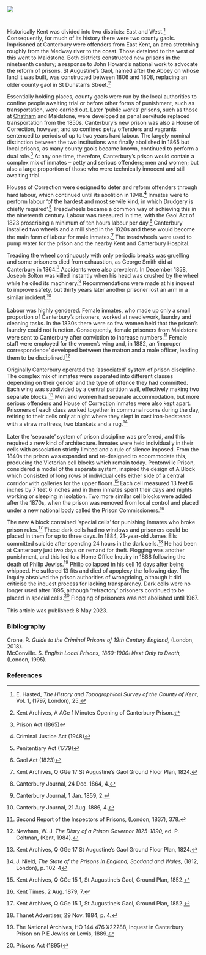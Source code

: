 <a href="https://juncture-digital.org"><img src="https://juncture-digital.org/images/ve-button.png"></a>
<param ve-config title="Canterbury Gaol in the Nineteenth Century" author="Dr Maryse Tennant" layout="vtl" 
banner="/images/banners/19c.jpg">

<param ve-entity eid="Q213180" aliases="Maidstone">

#

Historically Kent was divided into two districts: East and West.[^ref1]  Consequently, for much of its history there were two county gaols. Imprisoned at Canterbury were offenders from East Kent, an area stretching roughly from the Medway river to the coast. Those detained to the west of this went to Maidstone. Both districts constructed new prisons in the nineteenth century; a response to John Howard’s national work to advocate the reform of prisons. St Augustine’s Gaol, named after the Abbey on whose land it was built, was constructed between 1806 and 1808, replacing an older county gaol in St Dunstan’s Street.[^ref2]  
<param ve-image url="https://stor.artstor.org/stor/8b87d15d-5d86-4784-ab72-8dad919689c2" label="Letter to the Gaol, St Augustine's Canterbury" attribution="Martin Crowther">

Essentially holding places, county gaols were run by the local authorities to confine people awaiting trial or before other forms of punishment, such as transportation, were carried out. Later ‘public works’ prisons, such as those at [Chatham](/19c/19c-convicts-chatham/) and Maidstone, were developed as penal servitude replaced transportation from the 1850s. Canterbury’s new prison was also a House of Correction, however, and so confined petty offenders and vagrants sentenced to periods of up to two years hard labour. The largely nominal distinction between the two institutions was finally abolished in 1865 but local prisons, as many county gaols became known, continued to perform a dual role.[^ref3]  At any one time, therefore, Canterbury’s prison would contain a complex mix of inmates – petty and serious offenders; men and women; but also a large proportion of those who were technically innocent and still awaiting trial. 
<param ve-image url="https://upload.wikimedia.org/wikipedia/commons/d/d7/Former_gaol%2C_Canterbury_-_geograph.org.uk_-_4225814.jpg" label="Former Gaol, Canterbury" attribution="Stephen Craven, via Wikimedia Commons" license="CC BY-SA 2.0">
  
Houses of Correction were designed to deter and reform offenders through hard labour, which continued until its abolition in 1948.[^ref4]  Inmates were to perform labour ‘of the hardest and most servile kind, in which Drudgery is chiefly required’.[^ref5]  Treadwheels became a common way of achieving this in the nineteenth century. Labour was measured in time, with the Gaol Act of 1823 proscribing a minimum of ten hours labour per day.[^ref6]  Canterbury installed two wheels and a mill shed in the 1820s and these would become the main form of labour for male inmates.[^ref7]  The treadwheels were used to pump water for the prison and the nearby Kent and Canterbury Hospital.
<param ve-image url="https://upload.wikimedia.org/wikipedia/commons/d/d8/The_main_road_outside_the_Kent_and_Canterbury_Hospital%2C_Cant_Wellcome_L0006873.jpg" label="The main road outside the Kent and Canterbury Hospital, Canterbury. Line engraving by G. Dawe after C. Dillon." attribution="Wellcome Collection">

Treading the wheel continuously with only periodic breaks was gruelling and some prisoners died from exhaustion, as George Smith did at Canterbury in 1864.[^ref8]  Accidents were also prevalent. In December 1858, Joseph Bolton was killed instantly when his head was crushed by the wheel while he oiled its machinery.[^ref9]  Recommendations were made at his inquest to improve safety, but thirty years later another prisoner lost an arm in a similar incident.[^ref10]  
<br>
Labour was highly gendered. Female inmates, who made up only a small proportion of Canterbury’s prisoners, worked at needlework, laundry and cleaning tasks. In the 1830s there were so few women held that the prison’s laundry could not function. Consequently, female prisoners from Maidstone were sent to Canterbury after conviction to increase numbers.[^ref11]  Female staff were employed for the women’s wing and, in 1882, an ‘improper correspondence’ developed between the matron and a male officer, leading them to be disciplined.l[^ref12] 
<param ve-image url="https://upload.wikimedia.org/wikipedia/commons/9/96/Pentonville_Prison_Treadmill_1895.jpg" label="Treadmill at Pentonville Prison, 1895, showing what Canterbury Gaol treadmill may have been like" attribution="Public domain, via Wikimedia Commons">

Originally Canterbury operated the ‘associated’ system of prison discipline. The complex mix of inmates were separated into different classes depending on their gender and the type of offence they had committed. Each wing was subdivided by a central partition wall, effectively making two separate blocks.[^ref13]  Men and women had separate accommodation, but more serious offenders and House of Correction inmates were also kept apart. Prisoners of each class worked together in communal rooms during the day, retiring to their cells only at night where they slept in cast iron-bedsteads with a straw mattress, two blankets and a rug.[^ref14]  
<br>
Later the ‘separate’ system of prison discipline was preferred, and this required a new kind of architecture. Inmates were held individually in their cells with association strictly limited and a rule of silence imposed.  From the 1840s the prison was expanded and re-designed to accommodate this, producing the Victorian cell blocks which remain today. Pentonville Prison, considered a model of the separate system, inspired the design of A Block which consisted of long rows of individual cells either side of a central corridor with galleries for the upper floors.[^ref15]  Each cell measured 13 feet 6 inches by 7 feet 6 inches and in them inmates spent their days and nights working or sleeping in isolation. Two more similar cell blocks were added after the 1870s, when the prison was removed from local control and placed under a new national body called the Prison Commissioners.[^ref16]  
<param ve-image url="https://stor.artstor.org/stor/6e9cc957-61b9-4342-b8e2-ef7ae7980680" label="Canterbury Prison" attribution="Michelle Crowther">

The new A block contained ‘special cells’ for punishing inmates who broke prison rules.[^ref17]  These dark cells had no windows and prisoners could be placed in them for up to three days. In 1884, 21-year-old James Ells committed suicide after spending 24 hours in the dark cells.[^ref18]  He had been at Canterbury just two days on remand for theft. Flogging was another punishment, and this led to a Home Office Inquiry in 1888 following the death of Philip Jewiss.[^ref19]  Philip collapsed in his cell 16 days after being whipped. He suffered 13 fits and died of apoplexy the following day. The inquiry absolved the prison authorities of wrongdoing, although it did criticise the inquest process for lacking transparency. Dark cells were no longer used after 1895, although ‘refractory’ prisoners continued to be placed in special cells.[^ref20]  Flogging of prisoners was not abolished until 1967.  
<br>
This article was published: 8 May 2023.
<param ve-image url="https://upload.wikimedia.org/wikipedia/commons/thumb/1/1e/Prison_rules_%28convict_prisons%29_-_draft_of_rules_proposed_to_be_made_under_the_Prison_Act%2C_1898_%28IA_b22333770%29.pdf/page21-1050px-Prison_rules_%28convict_prisons%29_-_draft_of_rules_proposed_to_be_made_under_the_Prison_Act%2C_1898_%28IA_b22333770%29.pdf.jpg" label="Prison rules (convict prisons) - draft of rules proposed to be made under the Prison Act, 1898" attribution="Great Britain. Home OfficeRoyal College of Surgeons of England, Public domain, via Wikimedia Commons">

### Bibliography

Crone, R. _Guide to the Criminal Prisons of 19th Century England,_ (London, 2018).   
McConville. S. _English Local Prisons, 1860-1900: Next Only to Death,_ (London, 1995).

### References

[^ref1]:  E. Hasted, _The History and Topographical Survey of the County of Kent_, Vol. 1, (1797, London), 25.
[^ref2]:  Kent Archives, A AGe 1 Minutes Opening of Canterbury Prison.
[^ref3]:  Prison Act (1865)
[^ref4]:  Criminal Justice Act (1948)
[^ref5]:  Penitentiary Act (1779)
[^ref6]:  Gaol Act (1823)
[^ref7]:  Kent Archives, Q GGe 17 St Augustine’s Gaol Ground Floor Plan, 1824.
[^ref8]:  Canterbury Journal, 24 Dec. 1864, 4.
[^ref9]:  Canterbury Journal, 1 Jan. 1859, 2.
[^ref10]: Canterbury Journal, 21 Aug. 1886, 4.
[^ref11]: Second Report of the Inspectors of Prisons, (London, 1837), 378.
[^ref12]: Newham, W. J. _The  Diary of a Prison Governor 1825-1890,_ ed. P. Coltman, (Kent, 1984).
[^ref13]: Kent Archives, Q GGe 17 St Augustine’s Gaol Ground Floor Plan, 1824.
[^ref14]: J. Nield, _The State of the Prisons in England, Scotland and Wales,_ (1812, London), p. 102-4
[^ref15]:  Kent Archives, Q GGe 15 1, St Augustine’s Gaol, Ground Plan, 1852.
[^ref16]:  Kent Times, 2 Aug. 1879, 7.
[^ref17]:  Kent Archives, Q GGe 15 1, St Augustine’s Gaol, Ground Plan, 1852.
[^ref18]:  Thanet Advertiser, 29 Nov. 1884, p. 4.
[^ref19]:  The National Archives, HO 144 476 X22288, Inquest in Canterbury Prison on P E Jewiss or Lewis, 1889.
[^ref20]:  Prisons Act (1895)
[^ref21]:  Criminal Justice Act (1967)
